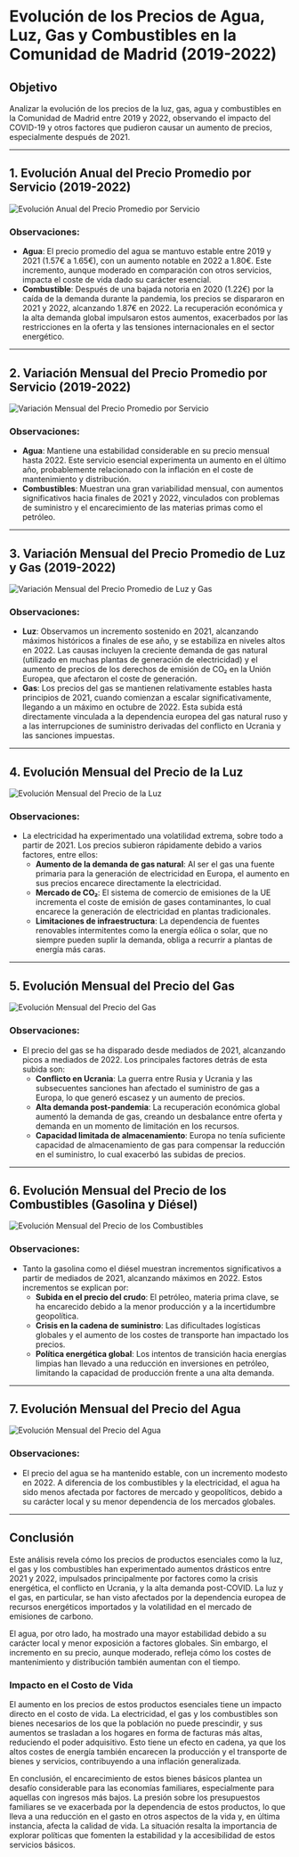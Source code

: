 # Evolución de los Precios de Agua, Luz, Gas y Combustibles en la Comunidad de Madrid (2019-2022)

## Objetivo
Analizar la evolución de los precios de la luz, gas, agua y combustibles en la Comunidad de Madrid entre 2019 y 2022, observando el impacto del COVID-19 y otros factores que pudieron causar un aumento de precios, especialmente después de 2021.

---

## 1. Evolución Anual del Precio Promedio por Servicio (2019-2022)

![Evolución Anual del Precio Promedio por Servicio](src/01_graficas/01_EvolucionAnualPorServicio.png)

### Observaciones:
- **Agua**: El precio promedio del agua se mantuvo estable entre 2019 y 2021 (1.57€ a 1.65€), con un aumento notable en 2022 a 1.80€. Este incremento, aunque moderado en comparación con otros servicios, impacta el coste de vida dado su carácter esencial.
- **Combustible**: Después de una bajada notoria en 2020 (1.22€) por la caída de la demanda durante la pandemia, los precios se dispararon en 2021 y 2022, alcanzando 1.87€ en 2022. La recuperación económica y la alta demanda global impulsaron estos aumentos, exacerbados por las restricciones en la oferta y las tensiones internacionales en el sector energético.

---

## 2. Variación Mensual del Precio Promedio por Servicio (2019-2022)

![Variación Mensual del Precio Promedio por Servicio](src/01_graficas/03_VariaciónMensualPrecioPorServicio.png)

### Observaciones:
- **Agua**: Mantiene una estabilidad considerable en su precio mensual hasta 2022. Este servicio esencial experimenta un aumento en el último año, probablemente relacionado con la inflación en el coste de mantenimiento y distribución.
- **Combustibles**: Muestran una gran variabilidad mensual, con aumentos significativos hacia finales de 2021 y 2022, vinculados con problemas de suministro y el encarecimiento de las materias primas como el petróleo.

---

## 3. Variación Mensual del Precio Promedio de Luz y Gas (2019-2022)

![Variación Mensual del Precio Promedio de Luz y Gas](src/01_graficas/04_VariaciónMensualPrecioPorServicio.png)

### Observaciones:
- **Luz**: Observamos un incremento sostenido en 2021, alcanzando máximos históricos a finales de ese año, y se estabiliza en niveles altos en 2022. Las causas incluyen la creciente demanda de gas natural (utilizado en muchas plantas de generación de electricidad) y el aumento de precios de los derechos de emisión de CO₂ en la Unión Europea, que afectaron el coste de generación.
- **Gas**: Los precios del gas se mantienen relativamente estables hasta principios de 2021, cuando comienzan a escalar significativamente, llegando a un máximo en octubre de 2022. Esta subida está directamente vinculada a la dependencia europea del gas natural ruso y a las interrupciones de suministro derivadas del conflicto en Ucrania y las sanciones impuestas.

---

## 4. Evolución Mensual del Precio de la Luz

![Evolución Mensual del Precio de la Luz](src/01_graficas/05_EvolucionMensualPrecioLuz.png)

### Observaciones:
- La electricidad ha experimentado una volatilidad extrema, sobre todo a partir de 2021. Los precios subieron rápidamente debido a varios factores, entre ellos:
  - **Aumento de la demanda de gas natural**: Al ser el gas una fuente primaria para la generación de electricidad en Europa, el aumento en sus precios encarece directamente la electricidad.
  - **Mercado de CO₂**: El sistema de comercio de emisiones de la UE incrementa el coste de emisión de gases contaminantes, lo cual encarece la generación de electricidad en plantas tradicionales.
  - **Limitaciones de infraestructura**: La dependencia de fuentes renovables intermitentes como la energía eólica o solar, que no siempre pueden suplir la demanda, obliga a recurrir a plantas de energía más caras.

---

## 5. Evolución Mensual del Precio del Gas

![Evolución Mensual del Precio del Gas](src/01_graficas/06_EvolucionPreciosGas.png)

### Observaciones:
- El precio del gas se ha disparado desde mediados de 2021, alcanzando picos a mediados de 2022. Los principales factores detrás de esta subida son:
  - **Conflicto en Ucrania**: La guerra entre Rusia y Ucrania y las subsecuentes sanciones han afectado el suministro de gas a Europa, lo que generó escasez y un aumento de precios.
  - **Alta demanda post-pandemia**: La recuperación económica global aumentó la demanda de gas, creando un desbalance entre oferta y demanda en un momento de limitación en los recursos.
  - **Capacidad limitada de almacenamiento**: Europa no tenía suficiente capacidad de almacenamiento de gas para compensar la reducción en el suministro, lo cual exacerbó las subidas de precios.

---

## 6. Evolución Mensual del Precio de los Combustibles (Gasolina y Diésel)

![Evolución Mensual del Precio de los Combustibles](src/01_graficas/07_EvolucionPreciosCombustible.png)

### Observaciones:
- Tanto la gasolina como el diésel muestran incrementos significativos a partir de mediados de 2021, alcanzando máximos en 2022. Estos incrementos se explican por:
  - **Subida en el precio del crudo**: El petróleo, materia prima clave, se ha encarecido debido a la menor producción y a la incertidumbre geopolítica.
  - **Crisis en la cadena de suministro**: Las dificultades logísticas globales y el aumento de los costes de transporte han impactado los precios.
  - **Política energética global**: Los intentos de transición hacia energías limpias han llevado a una reducción en inversiones en petróleo, limitando la capacidad de producción frente a una alta demanda.

---

## 7. Evolución Mensual del Precio del Agua

![Evolución Mensual del Precio del Agua](src/01_graficas/08_EvolucionPrecioAgua.png)

### Observaciones:
- El precio del agua se ha mantenido estable, con un incremento modesto en 2022. A diferencia de los combustibles y la electricidad, el agua ha sido menos afectada por factores de mercado y geopolíticos, debido a su carácter local y su menor dependencia de los mercados globales.

---

## Conclusión

Este análisis revela cómo los precios de productos esenciales como la luz, el gas y los combustibles han experimentado aumentos drásticos entre 2021 y 2022, impulsados principalmente por factores como la crisis energética, el conflicto en Ucrania, y la alta demanda post-COVID. La luz y el gas, en particular, se han visto afectados por la dependencia europea de recursos energéticos importados y la volatilidad en el mercado de emisiones de carbono.

El agua, por otro lado, ha mostrado una mayor estabilidad debido a su carácter local y menor exposición a factores globales. Sin embargo, el incremento en su precio, aunque moderado, refleja cómo los costes de mantenimiento y distribución también aumentan con el tiempo.

### Impacto en el Costo de Vida
El aumento en los precios de estos productos esenciales tiene un impacto directo en el costo de vida. La electricidad, el gas y los combustibles son bienes necesarios de los que la población no puede prescindir, y sus aumentos se trasladan a los hogares en forma de facturas más altas, reduciendo el poder adquisitivo. Esto tiene un efecto en cadena, ya que los altos costes de energía también encarecen la producción y el transporte de bienes y servicios, contribuyendo a una inflación generalizada.

En conclusión, el encarecimiento de estos bienes básicos plantea un desafío considerable para las economías familiares, especialmente para aquellas con ingresos más bajos. La presión sobre los presupuestos familiares se ve exacerbada por la dependencia de estos productos, lo que lleva a una reducción en el gasto en otros aspectos de la vida y, en última instancia, afecta la calidad de vida. La situación resalta la importancia de explorar políticas que fomenten la estabilidad y la accesibilidad de estos servicios básicos.
